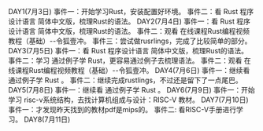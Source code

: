 DAY1(7月3日)
    事件一：开始学习Rust，安装配置好环境。
    事件二：看 Rust 程序设计语言 简体中文版，梳理Rust的语法。
DAY2(7月4日)
    事件一：看 Rust 程序设计语言 简体中文版，梳理Rust的语法。
    事件二：观看 在线课程Rust编程视频教程（基础）--令狐壹冲。
    事件三：尝试做rusrlings，完成了比较简单的部分。
DAY3(7月5日)
    事件一：看 Rust 程序设计语言 简体中文版，梳理Rust的语法。
    事件二：学习 通过例子学 Rust，更容易通过例子去梳理语法。
    事件二：观看 在线课程Rust编程视频教程（基础）--令狐壹冲。
DAY4(7月6日)
    事件一：继续看 通过例子学 Rust 。
    事件二：继续完成rustlings，不过还是留下了一点尾巴。
DAY5(7月8日)
    事件一：继续看 通过例子学 Rust 。
DAY6(7月9日)
    事件一：开始学习 risc-v系统结构，去找计算机组成与设计：RISC-V 教材。
DAY7(7月10日)
    事件一：才发现昨天找到的教材pdf是mips的。
    事件二: 看RISC-V手册进行学习。
DAY8(7月11日)